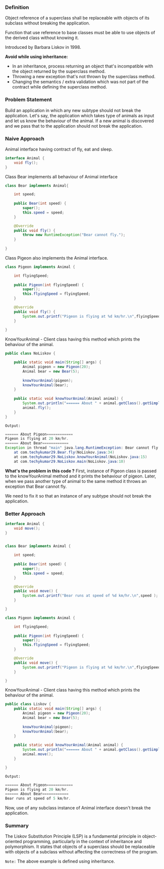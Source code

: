 ### Definition
Object reference of a superclass shall be replaceable with objects of its subclass without breaking the application.

Function that use reference to base classes must be able to use objects of the derived class without knowing it.

Introduced by Barbara Liskov in 1998.

**Avoid while using inheritance:**
* In an inheritance, process returning an object that's incompatible with the object returned by the superclass method.
* Throwing a new exception that's not thrown by the superclass method.
* Changing the semantics / extra validation which was not part of the contract while defining the superclass method.
### Problem Statement
Build an application in which any new subtype should not break the application. Let's say, the application which takes type of animals as input and let us know the behaviour of the animal. If a new animal is discovered and we pass that to the application should not break the application.

### Naive Approach

Animal interface having contract of fly, eat and sleep.
```java
interface Animal {
	void fly();
}
```

Class Bear implements all behaviour of Animal interface
```java
class Bear implements Animal{

	int speed;
	
	public Bear(int speed) {
		super();
		this.speed = speed;
	}

	@Override
	public void fly() {
		throw new RuntimeException("Bear cannot fly.");
	}
	
}
```

Class Pigeon also implements the Animal interface.
```java
class Pigeon implements Animal {

	int flyingSpeed;
	
	public Pigeon(int flyingSpeed) {
		super();
		this.flyingSpeed = flyingSpeed;
	}

	@Override
	public void fly() {
		System.out.printf("Pigeon is flying at %d km/hr.\n",flyingSpeed);
	}
	
}
```

KnowYourAnimal - Client class having this method which prints the behaviour of the animal.
```java
public class NoLiskov {

	public static void main(String[] args) {
		Animal pigeon = new Pigeon(20);
		Animal bear = new Bear(5);
		
		knowYourAnimal(pigeon);
		knowYourAnimal(bear);
	}
	
	public static void knowYourAnimal(Animal animal) {
		System.out.println("====== About " + animal.getClass().getSimpleName()+ "============");
		animal.fly();
	}
}
```

`Output:`
```java
====== About Pigeon============
Pigeon is flying at 20 km/hr.
====== About Bear============
Exception in thread "main" java.lang.RuntimeException: Bear cannot fly.
	at com.techykumar29.Bear.fly(NoLiskov.java:34)
	at com.techykumar29.NoLiskov.knowYourAnimal(NoLiskov.java:15)
	at com.techykumar29.NoLiskov.main(NoLiskov.java:10)

```

**What's the problem in this code ?**
First, instance of Pigeon class is passed to the knowYourAnimal method and it prints the behaviour of pigeon. Later, when we pass another type of animal to the same method it throws an exception that Bear cannot fly. 

We need to fix it so that an instance of any subtype should not break the application.
### Better Approach

```java
interface Animal {
	void move();
}


class Bear implements Animal {
	
	int speed;
	
	public Bear(int speed) {
		super();
		this.speed = speed;
	}

	@Override
	public void move() {
		System.out.printf("Bear runs at speed of %d km/hr.\n",speed );
	}

}

class Pigeon implements Animal {

	int flyingSpeed;
	
	public Pigeon(int flyingSpeed) {
		super();
		this.flyingSpeed = flyingSpeed;
	}

	@Override
	public void move() {
		System.out.printf("Pigeon is flying at %d km/hr.\n",flyingSpeed);
	}

}
```

KnowYourAnimal - Client class having this method which prints the behaviour of the animal.

```java
public class Liskov {
	public static void main(String[] args) {
		Animal pigeon = new Pigeon(20);
		Animal bear = new Bear(5);
		
		knowYourAnimal(pigeon);
		knowYourAnimal(bear);
	}
	
	public static void knowYourAnimal(Animal animal) {
		System.out.println("====== About " + animal.getClass().getSimpleName()+ "============");
		animal.move();
	}

}
```

`Output:`

```java
====== About Pigeon============
Pigeon is flying at 20 km/hr.
====== About Bear============
Bear runs at speed of 5 km/hr.
```

Now, use of any subclass instance of Animal interface doesn't break the application. 

### Summary

The Liskov Substitution Principle (LSP) is a fundamental principle in object-oriented programming, particularly in the context of inheritance and polymorphism. It states that objects of a superclass should be replaceable with objects of a subclass without affecting the correctness of the program.

`Note:` The above example is defined using inheritance.
